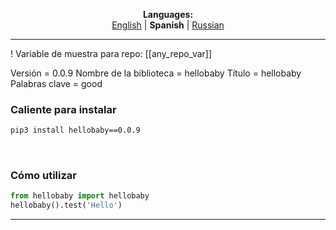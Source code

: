 
<p align="center"><b>Languages:</b><br /><a href="https://github.com/markolofsen/hellobaby/blob/master/README.md">English</a> | <b>Spanish</b> | <a href="https://github.com/markolofsen/hellobaby/blob/master/README_ru.md">Russian</a></p>

---

!
Variable de muestra para repo: [[any_repo_var]]

Versión = 0.0.9
Nombre de la biblioteca = hellobaby
Título = hellobaby
Palabras clave = good

### Caliente para instalar

```sh
pip3 install hellobaby==0.0.9
```
                    

### Cómo utilizar

```python
from hellobaby import hellobaby
hellobaby().test('Hello')
```

---

